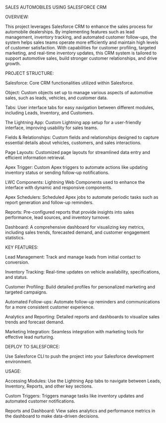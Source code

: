 SALES AUTOMOBILES USING SALESFORCE CRM

OVERVIEW:

This project leverages Salesforce CRM to enhance the sales process for automobile dealerships. By implementing features such as lead management, inventory tracking, and automated customer follow-ups, the system helps sales teams operate more efficiently and maintain high levels of customer satisfaction. With capabilities for customer profiling, targeted marketing, and real-time inventory updates, this CRM system is tailored to support automotive sales, build stronger customer relationships, and drive growth.

PROJECT STRUCTURE:

Salesforce: Core CRM functionalities utilized within Salesforce.

Object: Custom objects set up to manage various aspects of automotive sales, such as leads, vehicles, and customer data.

Tabs: User interface tabs for easy navigation between different modules, including Leads, Inventory, and Customers.

The Lightning App: Custom Lightning app setup for a user-friendly interface, improving usability for sales teams.

Fields & Relationships: Custom fields and relationships designed to capture essential details about vehicles, customers, and sales interactions.

Page Layouts: Customized page layouts for streamlined data entry and efficient information retrieval.

Apex Trigger: Custom Apex triggers to automate actions like updating inventory status or sending follow-up notifications.

LWC Components: Lightning Web Components used to enhance the interface with dynamic and responsive components.

Apex Schedulers: Scheduled Apex jobs to automate periodic tasks such as report generation and follow-up reminders.

Reports: Pre-configured reports that provide insights into sales performance, lead sources, and inventory turnover.

Dashboard: A comprehensive dashboard for visualizing key metrics, including sales trends, forecasted demand, and customer engagement statistics.

KEY FEATURES:

Lead Management: Track and manage leads from initial contact to conversion.

Inventory Tracking: Real-time updates on vehicle availability, specifications, and status.

Customer Profiling: Build detailed profiles for personalized marketing and targeted campaigns.

Automated Follow-ups: Automate follow-up reminders and communications for a more consistent customer experience.

Analytics and Reporting: Detailed reports and dashboards to visualize sales trends and forecast demand.

Marketing Integration: Seamless integration with marketing tools for effective lead nurturing.

DEPLOY TO SALESFORCE:

Use Salesforce CLI to push the project into your Salesforce development environment.

USAGE:

Accessing Modules: Use the Lightning App tabs to navigate between Leads, Inventory, Reports, and other key sections.

Custom Triggers: Triggers manage tasks like inventory updates and automated customer notifications.

Reports and Dashboard: View sales analytics and performance metrics in the dashboard to make data-driven decisions.
